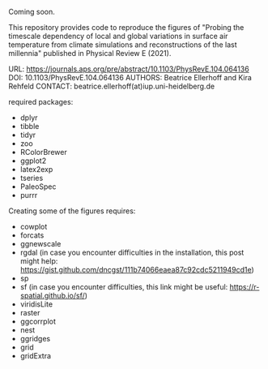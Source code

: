 Coming soon. 

This repository provides code to reproduce the figures of "Probing the timescale dependency of local and global variations in surface air temperature from climate simulations and reconstructions of the last millennia" published in Physical Review E (2021).

URL: https://journals.aps.org/pre/abstract/10.1103/PhysRevE.104.064136
DOI: 10.1103/PhysRevE.104.064136
AUTHORS: Beatrice Ellerhoff and Kira Rehfeld 
CONTACT: beatrice.ellerhoff(at)iup.uni-heidelberg.de


required packages:
- dplyr
- tibble
- tidyr
- zoo
- RColorBrewer
- ggplot2
- latex2exp
- tseries
- PaleoSpec
- purrr

Creating some of the figures requires:
- cowplot
- forcats
- ggnewscale
- rgdal (in case you encounter difficulties in the installation, this post might help: https://gist.github.com/dncgst/111b74066eaea87c92cdc5211949cd1e)
- sp
- sf (in case you encounter difficulties, this link might be useful: https://r-spatial.github.io/sf/)
- viridisLite
- raster
- ggcorrplot
- nest
- ggridges
- grid
- gridExtra